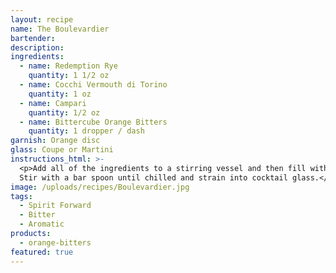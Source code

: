 ```yaml
---
layout: recipe
name: The Boulevardier
bartender:
description:
ingredients:
  - name: Redemption Rye
    quantity: 1 1/2 oz
  - name: Cocchi Vermouth di Torino
    quantity: 1 oz
  - name: Campari
    quantity: 1/2 oz
  - name: Bittercube Orange Bitters
    quantity: 1 dropper / dash
garnish: Orange disc
glass: Coupe or Martini
instructions_html: >-
  <p>Add all of the ingredients to a stirring vessel and then fill with ice.
  Stir with a bar spoon until chilled and strain into cocktail glass.</p>
image: /uploads/recipes/Boulevardier.jpg
tags:
  - Spirit Forward
  - Bitter
  - Aromatic
products:
  - orange-bitters
featured: true
---
```



